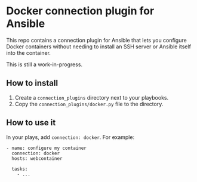 # Docker connection plugin for Ansible

This repo contains a connection plugin for Ansible that lets you configure
Docker containers without needing to install an SSH server or Ansible itself
into the container.

This is still a work-in-progress.

## How to install

1. Create a `connection_plugins` directory next to your playbooks.
2. Copy the `connection_plugins/docker.py` file to the directory.

## How to use it

In your plays, add `connection: docker`. For example:

```
- name: configure my container
  connection: docker
  hosts: webcontainer

  tasks:
    - ...
```
